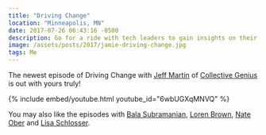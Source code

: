 ```yaml
---
title: "Driving Change"
location: "Minneapolis, MN"
date: 2017-07-26 06:43:16 -0500
description: Go for a ride with tech leaders to gain insights on their beliefs, habits, routines and influences.
image: /assets/posts/2017/jamie-driving-change.jpg
tags: Me
---
```


The newest episode of Driving Change with [Jeff Martin](https://twitter.com/lead_by_change) of [Collective Genius](http://collective-genius.com) is out with yours truly!

{% include embed/youtube.html youtube_id="6wbUGXqMNVQ" %}

You may also like the episodes with [Bala Subramanian](https://www.youtube.com/watch?v=V78WV2UDY6Y), [Loren Brown](https://www.youtube.com/watch?v=MmLipk_GVSY), [Nate Ober](https://www.youtube.com/watch?v=BYUFos5kmGw) and [Lisa Schlosser](https://www.youtube.com/watch?v=lMwVbsyeSX0).

